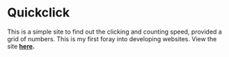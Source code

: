 # Quickclick
This is a simple site to find out the clicking and counting speed, provided a grid of numbers. This is my first foray into developing websites. View the site **[here](https://subramanian-vv.github.io/Quickclick/).**
